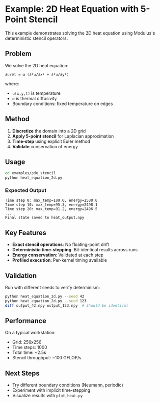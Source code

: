 # Example: 2D Heat Equation with 5-Point Stencil

This example demonstrates solving the 2D heat equation using Modulus's deterministic stencil operators.

## Problem

We solve the 2D heat equation:

```
∂u/∂t = α (∂²u/∂x² + ∂²u/∂y²)
```

where:
- `u(x,y,t)` is temperature
- `α` is thermal diffusivity
- Boundary conditions: fixed temperature on edges

## Method

1. **Discretize** the domain into a 2D grid
2. **Apply 5-point stencil** for Laplacian approximation
3. **Time-step** using explicit Euler method
4. **Validate** conservation of energy

## Usage

```bash
cd examples/pde_stencil
python heat_equation_2d.py
```

### Expected Output

```
Time step 0: max_temp=100.0, energy=2500.0
Time step 10: max_temp=95.3, energy=2498.1
Time step 20: max_temp=91.2, energy=2496.5
...
Final state saved to heat_output.npy
```

## Key Features

- **Exact stencil operations**: No floating-point drift
- **Deterministic time-stepping**: Bit-identical results across runs
- **Energy conservation**: Validated at each step
- **Profiled execution**: Per-kernel timing available

## Validation

Run with different seeds to verify determinism:

```bash
python heat_equation_2d.py --seed 42
python heat_equation_2d.py --seed 123
diff output_42.npy output_123.npy  # Should be identical
```

## Performance

On a typical workstation:
- Grid: 256x256
- Time steps: 1000
- Total time: ~2.5s
- Stencil throughput: ~100 GFLOP/s

## Next Steps

- Try different boundary conditions (Neumann, periodic)
- Experiment with implicit time-stepping
- Visualize results with `plot_heat.py`



